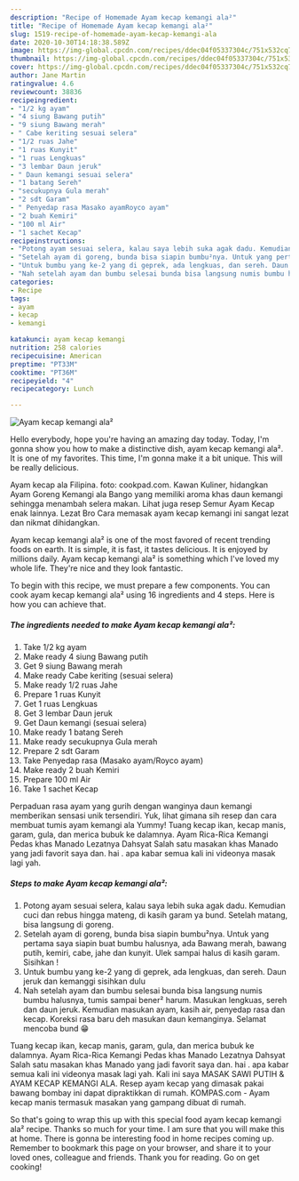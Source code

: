 ```yaml
---
description: "Recipe of Homemade Ayam kecap kemangi ala²"
title: "Recipe of Homemade Ayam kecap kemangi ala²"
slug: 1519-recipe-of-homemade-ayam-kecap-kemangi-ala
date: 2020-10-30T14:18:38.589Z
image: https://img-global.cpcdn.com/recipes/ddec04f05337304c/751x532cq70/ayam-kecap-kemangi-ala-foto-resep-utama.jpg
thumbnail: https://img-global.cpcdn.com/recipes/ddec04f05337304c/751x532cq70/ayam-kecap-kemangi-ala-foto-resep-utama.jpg
cover: https://img-global.cpcdn.com/recipes/ddec04f05337304c/751x532cq70/ayam-kecap-kemangi-ala-foto-resep-utama.jpg
author: Jane Martin
ratingvalue: 4.6
reviewcount: 38836
recipeingredient:
- "1/2 kg ayam"
- "4 siung Bawang putih"
- "9 siung Bawang merah"
- " Cabe keriting sesuai selera"
- "1/2 ruas Jahe"
- "1 ruas Kunyit"
- "1 ruas Lengkuas"
- "3 lembar Daun jeruk"
- " Daun kemangi sesuai selera"
- "1 batang Sereh"
- "secukupnya Gula merah"
- "2 sdt Garam"
- " Penyedap rasa Masako ayamRoyco ayam"
- "2 buah Kemiri"
- "100 ml Air"
- "1 sachet Kecap"
recipeinstructions:
- "Potong ayam sesuai selera, kalau saya lebih suka agak dadu. Kemudian cuci dan rebus hingga mateng, di kasih garam ya bund. Setelah matang, bisa langsung di goreng."
- "Setelah ayam di goreng, bunda bisa siapin bumbu²nya. Untuk yang pertama saya siapin buat bumbu halusnya, ada Bawang merah, bawang putih, kemiri, cabe, jahe dan kunyit. Ulek sampai halus di kasih garam. Sisihkan !"
- "Untuk bumbu yang ke-2 yang di geprek, ada lengkuas, dan sereh. Daun jeruk dan kemanggi sisihkan dulu"
- "Nah setelah ayam dan bumbu selesai bunda bisa langsung numis bumbu halusnya, tumis sampai bener² harum. Masukan lengkuas, sereh dan daun jeruk. Kemudian masukan ayam, kasih air, penyedap rasa dan kecap. Koreksi rasa baru deh masukan daun kemanginya. Selamat mencoba bund 😁"
categories:
- Recipe
tags:
- ayam
- kecap
- kemangi

katakunci: ayam kecap kemangi 
nutrition: 258 calories
recipecuisine: American
preptime: "PT33M"
cooktime: "PT36M"
recipeyield: "4"
recipecategory: Lunch

---
```



![Ayam kecap kemangi ala²](https://img-global.cpcdn.com/recipes/ddec04f05337304c/751x532cq70/ayam-kecap-kemangi-ala-foto-resep-utama.jpg)

Hello everybody, hope you're having an amazing day today. Today, I'm gonna show you how to make a distinctive dish, ayam kecap kemangi ala². It is one of my favorites. This time, I'm gonna make it a bit unique. This will be really delicious.

Ayam kecap ala Filipina. foto: cookpad.com. Kawan Kuliner, hidangkan Ayam Goreng Kemangi ala Bango yang memiliki aroma khas daun kemangi sehingga menambah selera makan. Lihat juga resep Semur Ayam Kecap enak lainnya. Lezat Bro Cara memasak ayam kecap kemangi ini sangat lezat dan nikmat dihidangkan.

Ayam kecap kemangi ala² is one of the most favored of recent trending foods on earth. It is simple, it is fast, it tastes delicious. It is enjoyed by millions daily. Ayam kecap kemangi ala² is something which I've loved my whole life. They're nice and they look fantastic.


To begin with this recipe, we must prepare a few components. You can cook ayam kecap kemangi ala² using 16 ingredients and 4 steps. Here is how you can achieve that.

<!--inarticleads1-->

##### The ingredients needed to make Ayam kecap kemangi ala²:

1. Take 1/2 kg ayam
1. Make ready 4 siung Bawang putih
1. Get 9 siung Bawang merah
1. Make ready  Cabe keriting (sesuai selera)
1. Make ready 1/2 ruas Jahe
1. Prepare 1 ruas Kunyit
1. Get 1 ruas Lengkuas
1. Get 3 lembar Daun jeruk
1. Get  Daun kemangi (sesuai selera)
1. Make ready 1 batang Sereh
1. Make ready secukupnya Gula merah
1. Prepare 2 sdt Garam
1. Take  Penyedap rasa (Masako ayam/Royco ayam)
1. Make ready 2 buah Kemiri
1. Prepare 100 ml Air
1. Take 1 sachet Kecap


Perpaduan rasa ayam yang gurih dengan wanginya daun kemangi memberikan sensasi unik tersendiri. Yuk, lihat gimana sih resep dan cara membuat tumis ayam kemangi ala Yummy! Tuang kecap ikan, kecap manis, garam, gula, dan merica bubuk ke dalamnya. Ayam Rica-Rica Kemangi Pedas khas Manado Lezatnya Dahsyat Salah satu masakan khas Manado yang jadi favorit saya dan. hai . apa kabar semua kali ini videonya masak lagi yah. 

<!--inarticleads2-->

##### Steps to make Ayam kecap kemangi ala²:

1. Potong ayam sesuai selera, kalau saya lebih suka agak dadu. Kemudian cuci dan rebus hingga mateng, di kasih garam ya bund. Setelah matang, bisa langsung di goreng.
1. Setelah ayam di goreng, bunda bisa siapin bumbu²nya. Untuk yang pertama saya siapin buat bumbu halusnya, ada Bawang merah, bawang putih, kemiri, cabe, jahe dan kunyit. Ulek sampai halus di kasih garam. Sisihkan !
1. Untuk bumbu yang ke-2 yang di geprek, ada lengkuas, dan sereh. Daun jeruk dan kemanggi sisihkan dulu
1. Nah setelah ayam dan bumbu selesai bunda bisa langsung numis bumbu halusnya, tumis sampai bener² harum. Masukan lengkuas, sereh dan daun jeruk. Kemudian masukan ayam, kasih air, penyedap rasa dan kecap. Koreksi rasa baru deh masukan daun kemanginya. Selamat mencoba bund 😁


Tuang kecap ikan, kecap manis, garam, gula, dan merica bubuk ke dalamnya. Ayam Rica-Rica Kemangi Pedas khas Manado Lezatnya Dahsyat Salah satu masakan khas Manado yang jadi favorit saya dan. hai . apa kabar semua kali ini videonya masak lagi yah. Kali ini saya MASAK SAWI PUTIH &amp; AYAM KECAP KEMANGI ALA. Resep ayam kecap yang dimasak pakai bawang bombay ini dapat dipraktikkan di rumah. KOMPAS.com - Ayam kecap manis termasuk masakan yang gampang dibuat di rumah. 

So that's going to wrap this up with this special food ayam kecap kemangi ala² recipe. Thanks so much for your time. I am sure that you will make this at home. There is gonna be interesting food in home recipes coming up. Remember to bookmark this page on your browser, and share it to your loved ones, colleague and friends. Thank you for reading. Go on get cooking!
